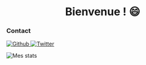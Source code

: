 <h1 align="center">Bienvenue ! 😄</h1>

### Contact
<p>
  <a href="https://github.com/GaetanOff" target="_blank">
    <img alt="Github" src="https://img.shields.io/badge/GitHub-%2312100E.svg?&style=for-the-badge&logo=Github&logoColor=white" />
  </a> 
  <a href="https://twitter.com/Gaetan_Off" target="_blank">
    <img alt="Twitter" src="https://img.shields.io/badge/twitter-%231DA1F2.svg?&style=for-the-badge&logo=twitter&logoColor=white" />
  </a> 
</p>


![Mes stats](https://github-readme-stats.vercel.app/api?username=GaetanOff)
